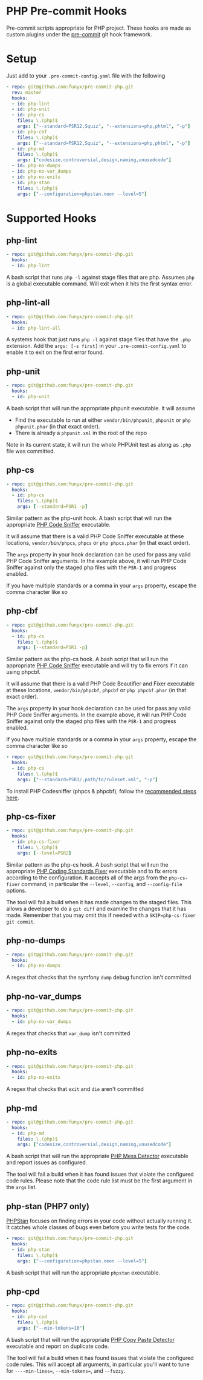 # PHP Pre-commit Hooks

Pre-commit scripts appropriate for PHP project. These hooks are made as custom plugins under the [pre-commit](http://pre-commit.com/#new-hooks) git hook framework.

# Setup

Just add to your `.pre-commit-config.yaml` file with the following

```yaml
- repo: git@github.com:funyx/pre-commit-php.git
  rev: master
  hooks:
  - id: php-lint
  - id: php-unit
  - id: php-cs
    files: \.(php)$
    args: ["--standard=PSR12,Squiz", "--extensions=php,phtml", "-p"]
  - id: php-cbf
    files: \.(php)$
    args: ["--standard=PSR12,Squiz", "--extensions=php,phtml", "-p"]
  - id: php-md
    files: \.(php)$
    args: ["codesize,controversial,design,naming,unusedcode"]
  - id: php-no-dumps
  - id: php-no-var_dumps
  - id: php-no-exits
  - id: php-stan
    files: \.(php)$
    args: ["--configuration=phpstan.neon --level=5"]
```

# Supported Hooks

## php-lint

```yaml
- repo: git@github.com:funyx/pre-commit-php.git
  hooks:
  - id: php-lint
```

A bash script that runs `php -l` against stage files that are php. Assumes `php` is a global executable command. Will exit when it hits the first syntax error.

## php-lint-all

```yaml
- repo: git@github.com:funyx/pre-commit-php.git
  hooks:
  - id: php-lint-all
```

A systems hook that just runs `php -l` against stage files that have the `.php` extension. Add the `args: [-s first]` in your `.pre-commit-config.yaml` to enable it to exit on the first error found.

## php-unit

```yaml
- repo: git@github.com:funyx/pre-commit-php.git
  hooks:
  - id: php-unit
```

A bash script that will run the appropriate phpunit executable. It will assume
  - Find the executable to run at either `vendor/bin/phpunit`, `phpunit` or `php phpunit.phar` (in that exact order).
  - There is already a `phpunit.xml` in the root of the repo

Note in its current state, it will run the whole PHPUnit test as along as `.php` file was committed.

## php-cs

```yaml
- repo: git@github.com:funyx/pre-commit-php.git
  hooks:
  - id: php-cs
    files: \.(php)$
    args: [--standard=PSR1 -p]
```

Similar pattern as the php-unit hook. A bash script that will run the appropriate [PHP Code Sniffer](https://github.com/squizlabs/PHP_CodeSniffer) executable.

It will assume that there is a valid PHP Code Sniffer executable at these locations, `vendor/bin/phpcs`, `phpcs` or `php phpcs.phar` (in that exact order).

The `args` property in your hook declaration can be used for pass any valid PHP Code Sniffer arguments. In the example above, it will run PHP Code Sniffer against only the staged php files with the `PSR-1` and progress enabled.

If you have multiple standards or a comma in your `args` property, escape the comma character like so

## php-cbf

```yaml
- repo: git@github.com:funyx/pre-commit-php.git
  hooks:
  - id: php-cs
    files: \.(php)$
    args: [--standard=PSR1 -p]
```
Similar pattern as the php-cs hook. A bash script that will run the appropriate [PHP Code Sniffer](https://github.com/squizlabs/PHP_CodeSniffer) executable and will try to fix errors if it can using phpcbf.

It will assume that there is a valid PHP Code Beautifier and Fixer executable at these locations, `vendor/bin/phpcbf`, `phpcbf` or `php phpcbf.phar` (in that exact order).

The `args` property in your hook declaration can be used for pass any valid PHP Code Sniffer arguments. In the example above, it will run PHP Code Sniffer against only the staged php files with the `PSR-1` and progress enabled.

If you have multiple standards or a comma in your `args` property, escape the comma character like so

```yaml
- repo: git@github.com:funyx/pre-commit-php.git
  hooks:
  - id: php-cs
    files: \.(php)$
    args: ["--standard=PSR1/,path/to/ruleset.xml", "-p"]
```

To install PHP Codesniffer (phpcs & phpcbf), follow the [recommended steps here](https://github.com/squizlabs/PHP_CodeSniffer#installation).

## php-cs-fixer

```yaml
- repo: git@github.com:funyx/pre-commit-php.git
  hooks:
  - id: php-cs-fixer
    files: \.(php)$
    args: [--level=PSR2]
```
Similar pattern as the php-cs hook. A bash script that will run the appropriate [PHP Coding Standards Fixer](http://cs.sensiolabs.org/) executable and to fix errors according to the configuration. It accepts all of the args from the `php-cs-fixer` command, in particular the `--level`, `--config`, and `--config-file` options.

The tool will fail a build when it has made changes to the staged files. This allows a developer to do a `git diff` and examine the changes that it has made. Remember that you may omit this if needed with a `SKIP=php-cs-fixer git commit`.

## php-no-dumps

```yaml
- repo: git@github.com:funyx/pre-commit-php.git
  hooks:
  - id: php-no-dumps
```
A regex that checks that the symfony `dump` debug function isn't committed

## php-no-var_dumps

```yaml
- repo: git@github.com:funyx/pre-commit-php.git
  hooks:
  - id: php-no-var_dumps
```
A regex that checks that `var_dump` isn't committed

## php-no-exits

```yaml
- repo: git@github.com:funyx/pre-commit-php.git
  hooks:
  - id: php-no-exits
```
A regex that checks that `exit` and `die` aren't committed

## php-md

```yaml
- repo: git@github.com:funyx/pre-commit-php.git
  hooks:
  - id: php-md
    files: \.(php)$
    args: ["codesize,controversial,design,naming,unusedcode"]
```
A bash script that will run the appropriate [PHP Mess Detector](http://phpmd.org/) executable and report issues as configured.

The tool will fail a build when it has found issues that violate the configured code rules. Please note that the code rule list must be the first argument in the `args` list.

## php-stan (PHP7 only)

[PHPStan](https://github.com/phpstan/phpstan) focuses on finding errors in your code without actually running it. It catches whole classes of bugs even before you write tests for the code.
```yaml
- repo: git@github.com:funyx/pre-commit-php.git
  hooks:
  - id: php-stan
    files: \.(php)$
    args: ["--configuration=phpstan.neon --level=5"]
 ```
A bash script that will run the appropriate `phpstan` executable.

## php-cpd
```yaml
- repo: git@github.com:funyx/pre-commit-php.git
  hooks:
  - id: php-cpd
    files: \.(php)$
    args: ["--min-tokens=10"]
```
A bash script that will run the appropriate [PHP Copy Paste Detector](https://github.com/sebastianbergmann/phpcpd) executable and report on duplicate code.

The tool will fail a build when it has found issues that violate the configured code rules. This will accept all arguments, in particular you'll want to tune for `----min-lines=`, `--min-tokens=`, and `--fuzzy`.

